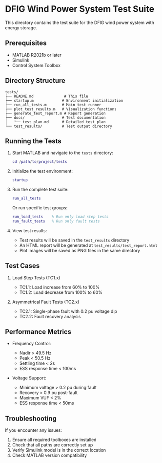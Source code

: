# DFIG Wind Power System Test Suite

This directory contains the test suite for the DFIG wind power system with energy storage.

## Prerequisites

- MATLAB R2021b or later
- Simulink
- Control System Toolbox

## Directory Structure

```
tests/
├── README.md              # This file
├── startup.m             # Environment initialization
├── run_all_tests.m       # Main test runner
├── plot_test_results.m   # Visualization functions
├── generate_test_report.m # Report generation
├── docs/                 # Test documentation
│   └── test_plan.md      # Detailed test plan
└── test_results/         # Test output directory
```

## Running the Tests

1. Start MATLAB and navigate to the `tests` directory:
   ```matlab
   cd /path/to/project/tests
   ```

2. Initialize the test environment:
   ```matlab
   startup
   ```

3. Run the complete test suite:
   ```matlab
   run_all_tests
   ```

   Or run specific test groups:
   ```matlab
   run_load_tests    % Run only load step tests
   run_fault_tests   % Run only fault tests
   ```

4. View test results:
   - Test results will be saved in the `test_results` directory
   - An HTML report will be generated at `test_results/test_report.html`
   - Plot images will be saved as PNG files in the same directory

## Test Cases

1. Load Step Tests (TC1.x)
   - TC1.1: Load increase from 60% to 100%
   - TC1.2: Load decrease from 100% to 60%

2. Asymmetrical Fault Tests (TC2.x)
   - TC2.1: Single-phase fault with 0.2 pu voltage dip
   - TC2.2: Fault recovery analysis

## Performance Metrics

- Frequency Control:
  - Nadir > 49.5 Hz
  - Peak < 50.5 Hz
  - Settling time < 2s
  - ESS response time < 100ms

- Voltage Support:
  - Minimum voltage > 0.2 pu during fault
  - Recovery > 0.9 pu post-fault
  - Maximum VUF < 2%
  - ESS response time < 50ms

## Troubleshooting

If you encounter any issues:

1. Ensure all required toolboxes are installed
2. Check that all paths are correctly set up
3. Verify Simulink model is in the correct location
4. Check MATLAB version compatibility 